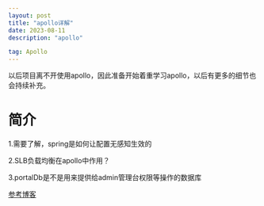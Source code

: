 ```yaml
---
layout: post
title: "apollo详解"
date: 2023-08-11 
description: "apollo"

tag: Apollo
---  
```


以后项目离不开使用apollo，因此准备开始着重学习apollo，以后有更多的细节也会持续补充。

# 简介



1.需要了解，spring是如何让配置无感知生效的

2.SLB负载均衡在apollo中作用？

3.portalDb是不是用来提供给admin管理台权限等操作的数据库



[参考博客](https://www.cnblogs.com/ZhangZiSheng001/p/14918588.html)



